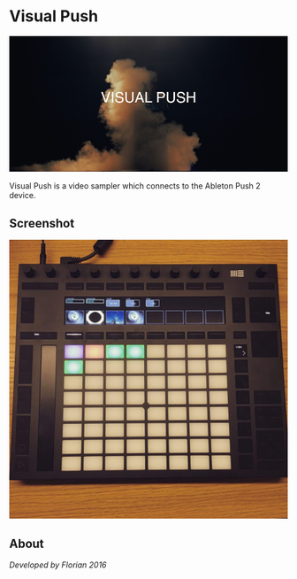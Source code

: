 # Visual Push

![Visual Push](images/visualpush_header.jpg)

Visual Push is a video sampler which connects to the Ableton Push 2 device.

## Screenshot
![Push Controller](images/push.jpg)

## About
*Developed by Florian 2016*